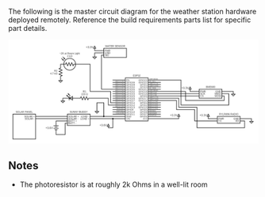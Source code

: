 The following is the master circuit diagram for the weather station hardware deployed remotely. Reference the build requirements parts list for specific part details.

![](./images/ws-circuit.png)

## Notes

* The photoresistor is at roughly 2k Ohms in a well-lit room